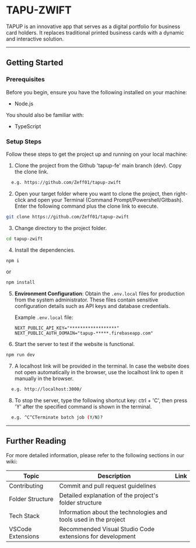 <h1 align="left">
TAPU-ZWIFT
</h1>
 
<p align="left">
TAPUP is an innovative app that serves as a digital portfolio for business card holders. It replaces traditional printed business cards with a dynamic and interactive solution.
</p>

---


## Getting Started

### Prerequisites

Before you begin, ensure you have the following installed on your machine:

- Node.js

You should also be familiar with:  
- TypeScript  

### Setup Steps
Follow these steps to get the project up and running on your local machine:

1. Clone the project from the Github 'tapup-fe' main branch (dev). Copy the clone link.

```bash
  e.g. https://github.com/Zeff01/tapup-zwift
```

2. Open your target folder where you want to clone the project, then right-click and open your Terminal (Command Prompt/Powershell/Gitbash). Enter the following command plus the clone link to execute.

```bash
git clone https://github.com/Zeff01/tapup-zwift
```

3. Change directory to the project folder.

```bash
cd tapup-zwift
```

4. Install the dependencies.

```bash
npm i
```

or

```bash
npm install
```

5. **Environment Configuration**:
   Obtain the `.env.local` files for production from the system administrator. These files contain sensitive configuration details such as API keys and database credentials.

   Example `.env.local` file:
   ```env
   NEXT_PUBLIC_API_KEY="******************"
   NEXT_PUBLIC_AUTH_DOMAIN="tapup-*****.firebaseapp.com"
   ```

6. Start the server to test if the website is functional.

```bash
npm run dev
```

7. A localhost link will be provided in the terminal. In case the website does not open automatically in the browser, use the localhost link to open it manually in the browser.

```bash
  e.g. http://localhost:3000/
```

8. To stop the server, type the following shortcut key: ctrl + 'C', then press 'Y' after the specified command is shown in the terminal.

```bash
  e.g. ^C^CTerminate batch job (Y/N)?
```

---

## Further Reading
For more detailed information, please refer to the following sections in our wiki:

| Topic                | Description                                                                 | Link                                                                 |
|----------------------|-----------------------------------------------------------------------------|----------------------------------------------------------------------|
| Contributing         | Commit and pull request guidelines                                          |                                                                      |
| Folder Structure     | Detailed explanation of the project's folder structure                      |                                                                      |
| Tech Stack           | Information about the technologies and tools used in the project            |                                                                      |
| VSCode Extensions    | Recommended Visual Studio Code extensions for development                   |                                                                      |







